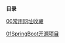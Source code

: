 **目录**

[00常用网址收藏](./docs/01开源项目学习/常用网址收藏.md)

[01SpringBoot开源项目](./docs/01开源项目学习/SpringBoot开源项目.md)